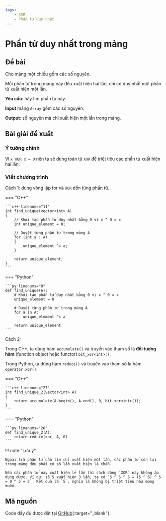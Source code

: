 ```yaml
---
tags:
    - XOR
    - Phần tử duy nhất
---
```


# Phần tử duy nhất trong mảng

## Đề bài

Cho mảng một chiều gồm các số nguyên.

Mỗi phần tử trong mảng này đều xuất hiện hai lần, chỉ có duy nhất một phần tử xuất hiện một lần.

**Yêu cầu**: hãy tìm phần tử này.

**Input** mảng `Array` gồm các số nguyên.

**Output**: số nguyên mà chỉ xuất hiện một lần trong mảng.

## Bài giải đề xuất

### Ý tưởng chính

Vì `x XOR x = 0` nên ta sẽ dùng toán tử `XOR` để triệt tiêu các phần tử xuất hiện hai lần.

### Viết chương trình

Cách 1: dùng vòng lặp for và `XOR` dồn từng phần tử.

=== "C++"

    ```c++ linenums="11"
    int find_unique(vector<int> A)
    {
        // Khởi tạo phần tử duy nhất bằng 0 vì x ^ 0 = x
        int unique_element = 0;

        // Duyệt từng phần tử trong mảng A
        for (int a : A)
        {
            unique_element ^= a;
        }

        return unique_element;
    }
    ```
=== "Python"

    ```py linenums="8"
    def find_unique(A):
        # Khởi tạo phần tử duy nhất bằng 0 vì x ^ 0 = x
        unique_element = 0

        # Duyệt từng phần tử trong mảng A
        for a in A:
            unique_element ^= a

        return unique_element
    ```

Cách 2:

Trong C++, ta dùng hàm `accumulate()` và truyền vào tham số là **đối tượng hàm** (function object hoặc functor) `bit_xor<int>()`.

Trong Python, ta dùng hàm `reduce()` và truyền vào tham số là hàm `operator.xor()`.

=== "C++"

    ```c++ linenums="27"
    int find_unique_2(vector<int> A)
    {
        return accumulate(A.begin(), A.end(), 0, bit_xor<int>());
    }
    ```
=== "Python"

    ```py linenums="20"
    def find_unique_2(A):
        return reduce(xor, A, 0)
    ```

!!! note "Lưu ý"

    Ngoại trừ phần tử cần tìm chỉ xuất hiện một lần, các phần tử còn lại trong mảng đều phải có số lần xuất hiện là chẵn.
    
    Nếu các phần tử này xuất hiện lẻ lần thì cách dùng `XOR` này không áp dụng được. Ví dụ: số 5 xuất hiện 3 lần, ta có `5 ^ 5 ^ 5 = (5 ^ 5) ^ 5 = 0 ^ 5 = 5`. Kết quả là `5`, nghĩa là không bị triệt tiêu như mong muốn.

## Mã nguồn

Code đầy đủ được đặt tại [GitHub](https://github.com/vtchitruong/thnc/tree/main/bitwise/find_unique){:target="_blank"}.
